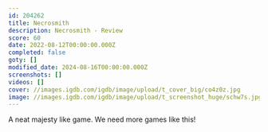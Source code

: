 ```yaml
---
id: 204262
title: Necrosmith
description: Necrosmith - Review
score: 60
date: 2022-08-12T00:00:00.000Z
completed: false
goty: []
modified_date: 2024-08-16T00:00:00.000Z
screenshots: []
videos: []
cover: //images.igdb.com/igdb/image/upload/t_cover_big/co4z0z.jpg
image: //images.igdb.com/igdb/image/upload/t_screenshot_huge/schw7s.jpg
---
```

A neat majesty like game. We need more games like this!
